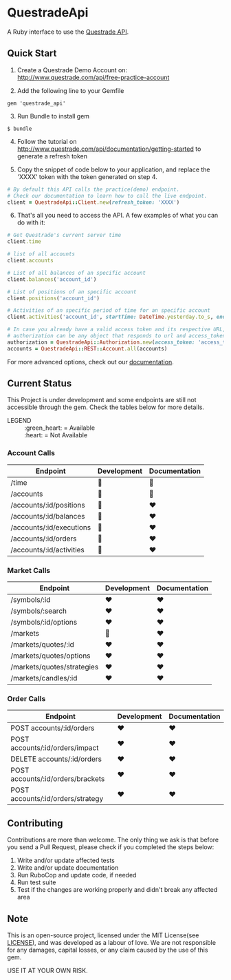 # QuestradeApi

A Ruby interface to use the [Questrade API](http://www.questrade.com/api).

## Quick Start

1. Create a Questrade Demo Account on: <http://www.questrade.com/api/free-practice-account>

2. Add the following line to your Gemfile

```
gem 'questrade_api'

```

3. Run Bundle to install gem

```
$ bundle

```

4. Follow the tutorial on <http://www.questrade.com/api/documentation/getting-started> to generate a refresh token

5. Copy the snippet of code below to your application, and replace the 'XXXX' token with the token generated on step 4.

```ruby
# By default this API calls the practice(demo) endpoint.
# Check our documentation to learn how to call the live endpoint.
client = QuestradeApi::Client.new(refresh_token: 'XXXX')

```

6. That's all you need to access the API. A few examples of what you can do with it:

```ruby
# Get Questrade's current server time
client.time

# list of all accounts
client.accounts

# List of all balances of an specific account
client.balances('account_id')

# List of positions of an specific account
client.positions('account_id')

# Activities of an specific period of time for an specific account
client.activities('account_id', startTime: DateTime.yesterday.to_s, endTime: DateTime.now.to_s)

# In case you already have a valid access token and its respective URL, you can use the QuestradeApi::REST objects. Example:
# authorization can be any object that responds to url and access_token
authorization = QuestradeApi::Authorization.new(access_token: 'access_token', api_server: 'url')
accounts = QuestradeApi::REST::Account.all(accounts)

```

For more advanced options, check out our [documentation](http://www.google.com).

## Current Status

This Project is under development and some endpoints are still not accessible through the gem.
Check the tables below for more details.

<dl>
  <dt>LEGEND</dt>

  <dd>:green_heart: = Available</dd>
  <dd>:heart: = Not Available</dd>
</dl>

### Account Calls

| Endpoint                 | Development   | Documentation |
| ---                      | ---           | ---           |
| /time                    | :green_heart: | :green_heart: |
| /accounts                | :green_heart: | :green_heart: |
| /accounts/:id/positions  | :green_heart: | :heart:       |
| /accounts/:id/balances   | :green_heart: | :heart:       |
| /accounts/:id/executions | :green_heart: | :heart:       |
| /accounts/:id/orders     | :green_heart: | :heart:       |
| /accounts/:id/activities | :green_heart: | :heart:       |

### Market Calls

| Endpoint                   | Development   | Documentation |
| ---                        | ---           | ---           |
| /symbols/:id               | :heart:       | :heart:       |
| /symbols/:search           | :heart:       | :heart:       |
| /symbols/:id/options       | :heart:       | :heart:       |
| /markets                   | :green_heart: | :heart:       |
| /markets/quotes/:id        | :heart:       | :heart:       |
| /markets/quotes/options    | :heart:       | :heart:       |
| /markets/quotes/strategies | :heart:       | :heart:       |
| /markets/candles/:id       | :heart:       | :heart:       |

### Order Calls

| Endpoint                          | Development   | Documentation |
| ---                               | ---           | ---           |
| POST accounts/:id/orders          | :heart:       | :heart:       |
| POST accounts/:id/orders/impact   | :heart:       | :heart:       |
| DELETE accounts/:id/orders        | :heart:       | :heart:       |
| POST accounts/:id/orders/brackets | :heart:       | :heart:       |
| POST accounts/:id/orders/strategy | :heart:       | :heart:       |

## Contributing

Contributions are more than welcome.
The only thing we ask is that before you send a Pull Request, please check if you completed the steps below:

1. Write and/or update affected tests
3. Write and/or update documentation
4. Run RuboCop and update code, if needed
5. Run test suite
6. Test if the changes are working properly and didn't break any affected area

## Note

This is an open-source project, licensed under the MIT License(see [LICENSE]), and was developed as a labour of love.
We are not responsible for any damages, capital losses, or any claim caused by the use of this gem.

USE IT AT YOUR OWN RISK.

[LICENSE]: LICENSE.txt
